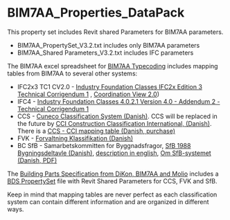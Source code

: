 # BIM7AA_Properties_DataPack

This property set includes Revit shared Parameters for BIM7AA parameters.

   * BIM7AA_PropertySet_V3.2.txt includes only BIM7AA parameters
   * BIM7AA_Shared Parameters_V3.2.txt includes IFC parameters

The BIM7AA excel spreadsheet for [BIM7AA Typecoding](http://www.bim7aa.dk/BIM7AA_Typekodning.html) includes mapping tables from BIM7AA to several other systems:

   * IFC2x3 TC1 CV2.0 - [Industry Foundation Classes IFC2x Edition 3 Technical Corrigendum 1](https://standards.buildingsmart.org/IFC/RELEASE/IFC2x3/TC1/HTML/) , [Coordination View 2.0](https://technical.buildingsmart.org/standards/ifc/mvd/mvd-database/)) 
   * IFC4 - [Industry Foundation Classes 4.0.2.1 Version 4.0 - Addendum 2 - Technical Corrigendum 1](https://standards.buildingsmart.org/IFC/RELEASE/IFC4/ADD2_TC1/HTML/)
   * CCS - [Cuneco Classification System (Danish)](https://molio.dk/produkter/digitale-vaerktojer/gratis-vaerktojer/ccs-cuneco-classification-system). CCS will be replaced in the future by [CCI Construction Classification International, (Danish)](https://molio.dk/produkter/digitale-vaerktojer/gratis-vaerktojer/cci). There is a [CCS - CCI mapping table (Danish, purchase)](https://anvisninger.molio.dk/aftale_og_kommunikation/mapping%20mellem%20ccs%20og%20cci)
   * FVK - [Forvaltning Klassifikation (Danish)](https://www.lbf.dk/publikationer/2014-forvaltnings-klassifikation/)
   * BC SfB - Samarbetskommitten for Byggnadsfragor, [SfB 1988 Bygningsdeltavle (Danish)](https://molio.dk/boeger/sfb-1988-bygningsdeltavle/c-23/p-2193), [description in english](https://www.designingbuildings.co.uk/wiki/CI/SfB), [Om SfB-systemet (Danish, PDF)](https://byg-erfa.dk/sites/default/files/attachments/om-sfb-systemet.pdf)

The [Building Parts Specification from DiKon, BIM7AA and Molio](https://anvisninger.molio.dk/Gratis-vaerktojer/Bygningsdelsspecifikationer) includes a [BDS PropertySet](https://anvisninger.molio.dk/gratis-vaerktojer/bygningsdelsspecifikationer/bds_propertyset/bds_propertyset) file with Revit Shared Parameters for CCS, FVK and SfB.

Keep in mind that mapping tables are never perfect as each classification system can contain different information and are organized in different ways.
